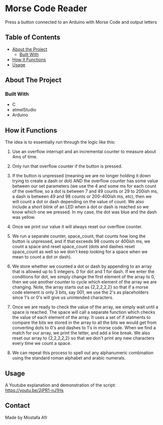 <h1> Morse Code Reader</h1>
<p> Press a button connected to an Arduino with Morse Code and output letters </p>

<!-- TABLE OF CONTENTS -->
## Table of Contents

* [About the Project](#about-the-project)
  * [Built With](#built-with)
* [How it Functions](#getting-started)
* [Usage](#usage)




<!-- ABOUT THE PROJECT -->
## About The Project




### Built With
* C
* atmelStudio
* Arduino


<!-- GETTING STARTED -->
## How it Functions

The idea is to essentially run through the logic like this:
 
1. Use an overflow interrupt and an incremental counter to measure about 4ms of time.

2. Only run that overflow counter if the button is pressed.

3. If the button is unpressed (meaning we are no longer holding it down trying to create a dash or dot) AND the overflow counter has some value between our set parameters (we use the 4 and some ms for each count of the overflow, so a dot is between 7 and 49 counts or 29 to 200ish ms, a dash is between 49 and 98 counts or 200-400ish ms, etc), then we will count a dot or dash depending on the value of count. We also include a short blink of an LED when a dot or dash is reached so we know which one we pressed. In my case, the dot was blue and the dash was yellow.

4. Once we print our value it will always reset our overflow counter.

5. We run a separate counter, space_count, that counts how long the button is unpressed, and if that exceeds 98 counts or 400ish ms, we count a space and reset space_count (dots and dashes reset space_count as well so we don't keep looking for a space when we mean to count a dot or dash).

6. We store whether we counted a dot or dash by appending to an array that is allowed up to 5 integers. 0 for dot and 1 for dash. If we enter the conditions for dot, we simply change the first element of the array to 0, then we use another counter to cycle which element of the array we are changing. Note, the array starts out as {2,2,2,2,2} so that if a morse code element is only 3 bits, say 001, we use the 2's as placeholders since 1's or 0's will give us unintended characters.

7. Once we are ready to check the value of the array, we simply wait until a space is reached. The space will call a separate function which checks the value of each element of the array. It uses a set of if statments to compare the bits we stored in the array to all the bits we would get from converting dots to 0's and dashes to 1's in morse code. When we find a match for our array, we print the letter, and add a line break. We also reset our array to {2,2,2,2,2} so that we don't print any new characters every time we count a space.

8. We can repeat this process to spell out any alphanumeric combination using the standard roman alphabet and arabic numerals.



<!-- USAGE EXAMPLES -->
## Usage
A Youtube explanation and demonstration of the script: https://youtu.be/2jPR1-nJ1Hs




<!-- CONTACT -->
## Contact

Made by Mostafa Afr

